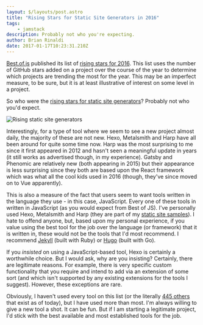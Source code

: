 ```yaml
---
layout: $/layouts/post.astro
title: "Rising Stars for Static Site Generators in 2016"
tags:
    - jamstack
description: Probably not who you're expecting.
author: Brian Rinaldi
date: 2017-01-17T10:23:31.210Z
---
```


[Best.of.js](http://bestof.js.org/) published its list of [rising stars for 2016](https://risingstars2016.js.org/). This list uses the number of GitHub stars added on a project over the course of the year to determine which projects are trending the most for the year. This may be an imperfect measure, to be sure, but it is at least illustrative of interest on some level in a project.

So who were the [rising stars for static site generators](https://risingstars2016.js.org/#ssg)? Probably not who you'd expect.

![Rising static site generators](/images/posts/rising_ssg_2016.png)

Interestingly, for a type of tool where we seem to see a new project almost daily, the majority of these are not new. Hexo, Metalsmith and Harp have all been around for quite some time now. Harp was the most surprising to me since it first appeared in 2012 and hasn't seen a meaningful update in years (it still works as advertised though, in my experience). Gatsby and Phenomic are relatively new (both appearing in 2015) but their appearance is less surprising since they both are based upon the React framework which was what all the cool kids used in 2016 (though, they've since moved on to Vue apparently).

This is also a measure of the fact that users seem to want tools written in the language they use - in this case, JavaScript. Every one of these tools in written in JavaScript (as you would expect from Best of JS). I've personally used Hexo, Metalsmith and Harp (they are part of my [static site samples](https://github.com/remotesynth/Static-Site-Samples)). I hate to offend anyone, but, based upon my personal experience, if you value using the best tool for the job over the language (or framework) that it is written in, these would not be the tools that I'd most recommend. I recommend [Jekyll](http://jekyllrb.com/) (built with Ruby) or [Hugo](http://gohugo.io/) (built with Go).

If you _insisted_ on using a JavaScript-based tool, Hexo is certainly a worthwhile choice. But I would ask, why are you insisting? Certainly, there are legitimate reasons. For example, there is very specific custom functionality that you require and intend to add via an extension of some sort (and which isn't supported by any existing extensions for the tools I suggest). However, these exceptions are rare.

Obviously, I haven't used every tool on this list (or the literally [445 others](https://staticsitegenerators.net/) that exist as of today), but I have used more than most. I'm always willing to give a new tool a shot. It can be fun. But if I am starting a legitimate project, I'd stick with the best available and most established tools for the job.